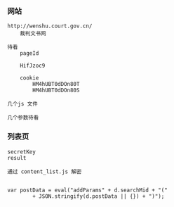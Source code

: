 
### 网站
    http://wenshu.court.gov.cn/
        裁判文书网
    
    待看
        pageId
    
        HifJzoc9
        
        cookie
            HM4hUBT0dDOn80T
            HM4hUBT0dDOn80S
     
    几个js 文件
    
    几个参数待看    
    
### 列表页
    secretKey
    result
    
    通过 content_list.js 解密
    
    
    var postData = eval("addParams" + d.searchMid + "("
			+ JSON.stringify(d.postData || {}) + ")");